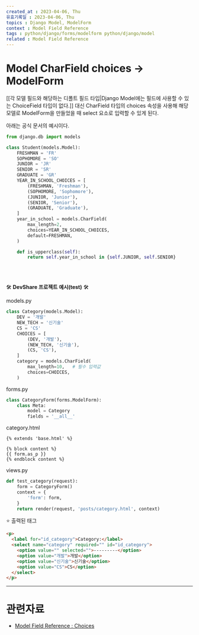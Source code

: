 ```yaml
---
created_at : 2023-04-06, Thu
유효기록일 : 2023-04-06, Thu
topics : Django Model, ModelForm
context : Model Field Reference
tags : python/django/forms/modelform python/django/model
related : Model Field Reference
---
```

# Model CharField choices -> ModelForm
[[각 모델 필드와 해당하는 디폴트 필드 타입|Django Model에는 필드에 사용할 수 있는 ChoiceField 타입이 없다.]] 대신 CharField 타입의 choices 속성을 사용해 해당 모델로 ModelForm을 만들었을 때 select 요소로 입력할 수 있게 된다.

아래는 공식 문서의 예시이다.

```python
from django.db import models

class Student(models.Model):
    FRESHMAN = 'FR'
    SOPHOMORE = 'SO'
    JUNIOR = 'JR'
    SENIOR = 'SR'
    GRADUATE = 'GR'
    YEAR_IN_SCHOOL_CHOICES = [
        (FRESHMAN, 'Freshman'),
        (SOPHOMORE, 'Sophomore'),
        (JUNIOR, 'Junior'),
        (SENIOR, 'Senior'),
        (GRADUATE, 'Graduate'),
    ]
    year_in_school = models.CharField(
        max_length=2,
        choices=YEAR_IN_SCHOOL_CHOICES,
        default=FRESHMAN,
    )

    def is_upperclass(self):
        return self.year_in_school in {self.JUNIOR, self.SENIOR}
```

<br><br>

🛠 **DevShare 프로젝트 예시(test)** 🛠

models.py
```python
class Category(models.Model):
    DEV = '개발'
    NEW_TECH = '신기술'
    CS = 'CS'
    CHOICES = [
        (DEV, '개발'),
        (NEW_TECH, '신기술'),
        (CS, 'CS'),
    ]
    category = models.CharField(
        max_length=10,   # 필수 입력값
        choices=CHOICES,
    )
```

forms.py
```python
class CategoryForm(forms.ModelForm):
    class Meta:
        model = Category
        fields = '__all__'
```

category.html
```django
{% extends 'base.html' %}

{% block content %}
{{ form.as_p }}
{% endblock content %}
```

views.py
```python
def test_category(request):
    form = CategoryForm()
    context = {
        'form': form,
    }
    return render(request, 'posts/category.html', context)
```

⭐️ 출력된 태그
```html
<p>
  <label for="id_category">Category:</label>
  <select name="category" required="" id="id_category">
    <option value="" selected="">---------</option>
    <option value="개발">개발</option>
    <option value="신기술">신기술</option>
    <option value="CS">CS</option>
  </select>
</p>
```

---
# 관련자료
- [Model Field Reference : Choices](https://docs.djangoproject.com/en/3.2/ref/models/fields/#field-choices)

[^1]: